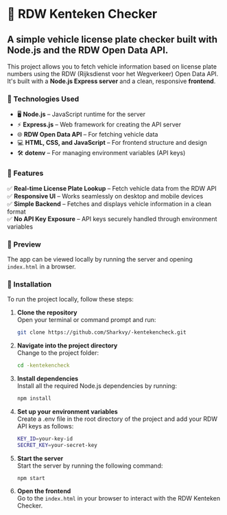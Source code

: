 # 🚗 RDW Kenteken Checker

## A simple vehicle license plate checker built with Node.js and the RDW Open Data API.

This project allows you to fetch vehicle information based on license plate numbers using the RDW (Rijksdienst voor het Wegverkeer) Open Data API. It's built with a **Node.js Express server** and a clean, responsive **frontend**.

### 🔧 Technologies Used
- 🖥️ **Node.js** – JavaScript runtime for the server
- ⚡ **Express.js** – Web framework for creating the API server
- 🌐 **RDW Open Data API** – For fetching vehicle data
- 💻 **HTML, CSS, and JavaScript** – For frontend structure and design
- 🛠️ **dotenv** – For managing environment variables (API keys)

### 🚀 Features
✅ **Real-time License Plate Lookup** – Fetch vehicle data from the RDW API  
✅ **Responsive UI** – Works seamlessly on desktop and mobile devices  
✅ **Simple Backend** – Fetches and displays vehicle information in a clean format  
✅ **No API Key Exposure** – API keys securely handled through environment variables  

### 📸 Preview  
The app can be viewed locally by running the server and opening `index.html` in a browser.  

### 📝 Installation  
To run the project locally, follow these steps:

1. **Clone the repository**  
   Open your terminal or command prompt and run:
   ```bash
   git clone https://github.com/Sharkvy/-kentekencheck.git
2. **Navigate into the project directory**  
   Change to the project folder:
   ```bash
   cd -kentekencheck
3. **Install dependencies**  
   Install all the required Node.js dependencies by running:
   ```bash
   npm install
4. **Set up your environment variables**  
   Create a .env file in the root directory of the project and add your RDW API keys as follows:
   ```bash
   KEY_ID=your-key-id
   SECRET_KEY=your-secret-key
5. **Start the server**  
   Start the server by running the following command:
   ```bash
   npm start
6. **Open the frontend**  
   Go to the `index.html` in your browser to interact with the RDW Kenteken Checker.




